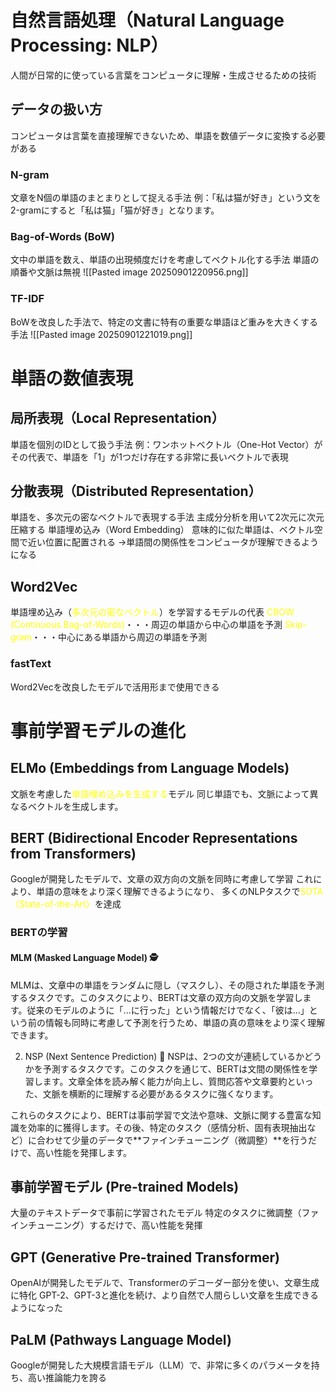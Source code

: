 # 自然言語処理（Natural Language Processing: NLP）
人間が日常的に使っている言葉をコンピュータに理解・生成させるための技術
## データの扱い方
コンピュータは言葉を直接理解できないため、単語を数値データに変換する必要がある
### N-gram
文章をN個の単語のまとまりとして捉える手法
例：「私は猫が好き」という文を2-gramにすると「私は猫」「猫が好き」となります。
### Bag-of-Words (BoW)
文中の単語を数え、単語の出現頻度だけを考慮してベクトル化する手法
単語の順番や文脈は無視
![[Pasted image 20250901220956.png]]
### TF-IDF
BoWを改良した手法で、特定の文書に特有の重要な単語ほど重みを大きくする手法
![[Pasted image 20250901221019.png]]
# 単語の数値表現 
## 局所表現（Local Representation）
単語を個別のIDとして扱う手法
例：ワンホットベクトル（One-Hot Vector）がその代表で、単語を「1」が1つだけ存在する非常に長いベクトルで表現
## 分散表現（Distributed Representation）
単語を、多次元の密なベクトルで表現する手法
主成分分析を用いて2次元に次元圧縮する
単語埋め込み（Word Embedding）
意味的に似た単語は、ベクトル空間で近い位置に配置される
→単語間の関係性をコンピュータが理解できるようになる
## Word2Vec
単語埋め込み（<font color="#ffff00">多次元の密なベクトル</font>）を学習するモデルの代表
<font color="#ffff00">CBOW (Continuous Bag-of-Words)</font>・・・周辺の単語から中心の単語を予測
<font color="#ffff00">Skip-gram</font>・・・中心にある単語から周辺の単語を予測
### fastText
Word2Vecを改良したモデルで活用形まで使用できる
# 事前学習モデルの進化 
## ELMo (Embeddings from Language Models)
文脈を考慮した<font color="#ffff00">単語埋め込みを生成する</font>モデル
同じ単語でも、文脈によって異なるベクトルを生成します。
## BERT (Bidirectional Encoder Representations from Transformers)
Googleが開発したモデルで、文章の双方向の文脈を同時に考慮して学習
これにより、単語の意味をより深く理解できるようになり、
多くのNLPタスクで<font color="#ffff00">SOTA（State-of-the-Art）</font>を達成
### BERTの学習
#### MLM (Masked Language Model) 🕵️
MLMは、文章中の単語をランダムに隠し（マスクし）、その隠された単語を予測するタスクです。このタスクにより、BERTは文章の双方向の文脈を学習します。従来のモデルのように「...に行った」という情報だけでなく、「彼は...」という前の情報も同時に考慮して予測を行うため、単語の真の意味をより深く理解できます。

2. NSP (Next Sentence Prediction) 📝
NSPは、2つの文が連続しているかどうかを予測するタスクです。このタスクを通じて、BERTは文間の関係性を学習します。文章全体を読み解く能力が向上し、質問応答や文章要約といった、文脈を横断的に理解する必要があるタスクに強くなります。

これらのタスクにより、BERTは事前学習で文法や意味、文脈に関する豊富な知識を効率的に獲得します。その後、特定のタスク（感情分析、固有表現抽出など）に合わせて少量のデータで**ファインチューニング（微調整）**を行うだけで、高い性能を発揮します。
## 事前学習モデル (Pre-trained Models)
大量のテキストデータで事前に学習されたモデル
特定のタスクに微調整（ファインチューニング）するだけで、高い性能を発揮
## GPT (Generative Pre-trained Transformer)
OpenAIが開発したモデルで、Transformerのデコーダー部分を使い、文章生成に特化
GPT-2、GPT-3と進化を続け、より自然で人間らしい文章を生成できるようになった
## PaLM (Pathways Language Model)
Googleが開発した大規模言語モデル（LLM）で、非常に多くのパラメータを持ち、高い推論能力を誇る